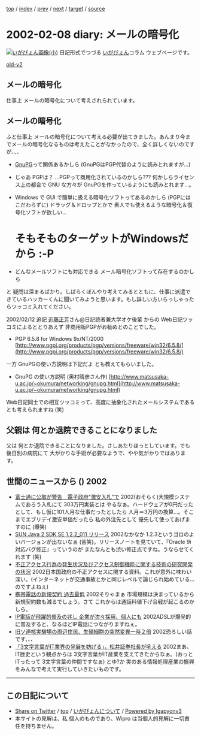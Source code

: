 [top](../index.html) 
 / [index](index.html) 
 / [prev](ig020206.html) 
 / [next](ig020212.html) 
 / [target](http://www.igapyon.jp/igapyon/diary/2002/ig020208.html) 
 / [source](https://github.com/igapyon/diary/blob/master/2002/ig020208.src.md) 

2002-02-08 diary: メールの暗号化
=====================================================================================================
[![いがぴょん画像(小)](http://www.igapyon.jp/igapyon/diary/images/iga200306s.jpg "いがぴょん")](http://www.igapyon.jp/igapyon/diary/memo/memoigapyon.html) 日記形式でつづる [いがぴょん](http://www.igapyon.jp/igapyon/diary/memo/memoigapyon.html)コラム ウェブページです。

[old-v2](ig020208-orig.html)

## メールの暗号化

仕事上 メールの暗号化について考えされられています。


## メールの暗号化

ふと仕事上 メールの暗号化について考える必要が出てきました。あんまり今までメールの暗号化なるものは考えたことがなかったので、全く詳しくないのですが、、、

* [GnuPG](http://www.gnupg.org/)って関係あるかしら (GnuPGはPGP代替のように読みとれますが…)
  
* じゃあ PGPは？
  …PGPって商用化されているのかしら??? 何かしらライセンス上の都合で GNU な方々が
  GnuPGを作っているようにも読みとれます…。
  
* Windows で GUI で簡単に扱える暗号化ソフトってあるのかしら (PGPにはこだわらずに)
  ドラッグ＆ドロップとかで 素人でも使えるような暗号化＆復号化ソフトが欲しい…
  # そもそものターゲットがWindowsだから :-P
  
* どんなメールソフトにも対応できる メール暗号化ソフトって存在するのかしら

と 疑問は深まるばかり。しばらくぼんやり考えてみるとともに、仕事に派遣できているハッカーくんに聞いてみようと思います。もし詳しい方いらっしゃったらツッコミ入れてください。

2002/02/12 追記 [近藤正芳](http://www.kk.iij4u.or.jp/~kondo/)さん@日記読者兼大学オケ後輩 からの Web日記ツッコミによるととりあえず 非商用版PGPがお勧めとのことでした。

* PGP 6.5.8 for Windows 9x/NT/2000
  [http://www.pgpi.org/products/pgp/versions/freeware/win32/6.5.8/](http://www.pgpi.org/products/pgp/versions/freeware/win32/6.5.8/)

一方 GnuPGの使い方説明は下記だよ とも教えてもらいました。

* GnuPG の使い方説明 (奥村晴彦さん作)
  [http://www.matsusaka-u.ac.jp/~okumura/networking/gnupg.html](http://www.matsusaka-u.ac.jp/~okumura/networking/gnupg.html)

Web日記同士での相互ツッコミって、高度に抽象化されたメールシステムであるとも考えられますね
(笑)

## 父親は 何とか退院できることになりました

父は 何とか退院できることになりました。さしあたりほっとしています。でも後日別の病院にて 大がかりな手術が必要なようで、やや気がかりではあります。

## 世間のニュースから () 2002

* [富士通に公取が警告　電子政府“激安入札”で](http://www.zdnet.co.jp/news/bursts/0202/07/07.html)  2002(おそらく)大規模システムであろう入札にて 303万円実装とは やるなぁ。ハードウェアが0円だったとして、もし仮に101人月な仕事だったとしたら 人月＝3万円の換算…。そこまでエブリデイ激安単価だったら 私の外注先として 優先して使ってあげますのに (爆笑)
* [SUN Java 2 SDK SE 1.2.2_011 リリース](http://java.sun.com/products/jdk/1.2/ja/)  2002なかなか 1.2.3というゴロのよいバージョンが出ないなぁ (苦笑)。リリースノートを見ていて、『Oracle 9i対応バグ修正』っていうのが またなんとも渋い修正点ですね。うならせてくれます (笑)
* [不正アクセス行為の発生状況及びアクセス制御機能に関する技術の研究開発の状況](http://www.mha.go.jp/s-news/2002/020207_1.html)  2002日本国政府の不正アクセスに関する資料。これが意外に味わい深い。(インターネットが交通事故とかと同じレベルで論じられ始めている…のですよねぇ)
* [携帯電話の新規契約 過去最低](http://www.nhk.or.jp/news/2002/02/08/grri84000000a3cv.html)  2002そりゃまぁ 市場規模は決まっているから 新規契約数も減るでしょう。さて これからは通話料値下げ合戦が起こるのかしら。
* [IP電話が飛躍的普及の兆し 企業が次々採用、個人にも](http://www.asahi.com/business/update/0207/028.html)  2002ADSLが爆発的に普及すると、なるほどIP電話につながりますねぇ。
* [旧ソ連核実験場の周辺住民、生殖細胞の突然変異一時２倍](http://www.asahi.com/international/update/0208/002.html)  2002恐ろしい話です、、、
* [「3文字言葉がIT業界の発展を妨げる」，松井証券社長が吼える](http://itpro.nikkeibp.co.jp/free/NC/NEWS/20020206/3/)  2002まあ、IT歴史という観点からは 3文字言葉がIT産業を支えてきたからなぁ。(おっと ITったって 3文字言葉の仲間ですなぁ) とゆ?か 実のある情報処理産業の振興をみんなで考えて実行していきたいものです。


----------------------------------------------------------------------------------------------------

## この日記について

* [Share on Twitter](https://twitter.com/intent/tweet?hashtags=igapyon%2Cdiary%2C%E3%81%84%E3%81%8C%E3%81%B4%E3%82%87%E3%82%93&text=%E3%83%A1%E3%83%BC%E3%83%AB%E3%81%AE%E6%9A%97%E5%8F%B7%E5%8C%96&url=http%3A%2F%2Fwww.igapyon.jp%2Figapyon%2Fdiary%2F2002%2Fig020208.html) / [top](../index.html) / [いがぴょんについて](http://www.igapyon.jp/igapyon/diary/memo/memoigapyon.html) / [Powered by Igapyonv3](https://github.com/igapyon/igapyonv3)
* 本サイトの見解は、私 個人のものであり、Wipro は当個人的見解に一切責任を持ちません。 
